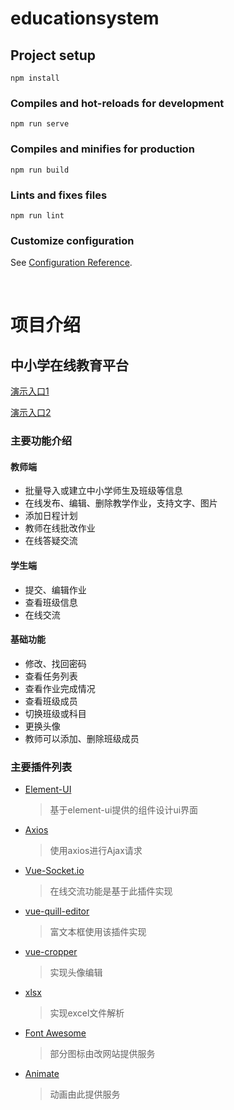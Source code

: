 # educationsystem

## Project setup
```
npm install
```

### Compiles and hot-reloads for development
```
npm run serve
```

### Compiles and minifies for production
```
npm run build
```

### Lints and fixes files
```
npm run lint
```

### Customize configuration
See [Configuration Reference](https://cli.vuejs.org/config/).

<br>

# 项目介绍

## **中小学在线教育平台**

[演示入口1](http://39.97.119.247/edusystem/#/login)

[演示入口2](http://39.97.119.247/dist/#/login)

### 主要功能介绍

#### 教师端

* 批量导入或建立中小学师生及班级等信息
* 在线发布、编辑、删除教学作业，支持文字、图片
* 添加日程计划
* 教师在线批改作业
* 在线答疑交流

#### 学生端

* 提交、编辑作业
* 查看班级信息
* 在线交流

#### 基础功能

* 修改、找回密码
* 查看任务列表
* 查看作业完成情况
* 查看班级成员
* 切换班级或科目
* 更换头像
* 教师可以添加、删除班级成员

### 主要插件列表

* [Element-UI](https://element.eleme.cn/#/zh-CN)

  > 基于element-ui提供的组件设计ui界面

* [Axios](https://github.com/axios/axios)

  > 使用axios进行Ajax请求

* [Vue-Socket.io](https://github.com/MetinSeylan/Vue-Socket.io)

  > 在线交流功能是基于此插件实现

* [vue-quill-editor](https://github.com/surmon-china/vue-quill-editor)

  > 富文本框使用该插件实现

* [vue-cropper](https://github.com/xyxiao001/vue-cropper)

  > 实现头像编辑

* [xlsx](https://sheetjs.com/)

  > 实现excel文件解析

* [Font Awesome](http://www.fontawesome.com.cn/faicons/)

  > 部分图标由改网站提供服务

* [Animate](http://www.animate.net.cn/)

  > 动画由此提供服务
